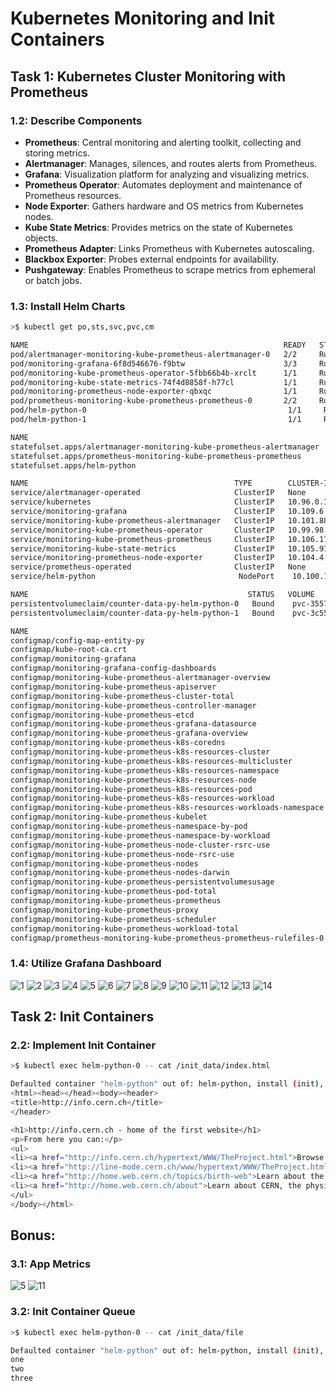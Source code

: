 # Kubernetes Monitoring and Init Containers

## Task 1: Kubernetes Cluster Monitoring with Prometheus
### 1.2: Describe Components
- **Prometheus**: Central monitoring and alerting toolkit, collecting and storing metrics.
- **Alertmanager**: Manages, silences, and routes alerts from Prometheus.
- **Grafana**: Visualization platform for analyzing and visualizing metrics.
- **Prometheus Operator**: Automates deployment and maintenance of Prometheus resources.
- **Node Exporter**: Gathers hardware and OS metrics from Kubernetes nodes.
- **Kube State Metrics**: Provides metrics on the state of Kubernetes objects.
- **Prometheus Adapter**: Links Prometheus with Kubernetes autoscaling.
- **Blackbox Exporter**: Probes external endpoints for availability.
- **Pushgateway**: Enables Prometheus to scrape metrics from ephemeral or batch jobs.

### 1.3: Install Helm Charts

```bash
>$ kubectl get po,sts,svc,pvc,cm

NAME                                                         READY   STATUS    RESTARTS   AGE
pod/alertmanager-monitoring-kube-prometheus-alertmanager-0   2/2     Running   0          13m
pod/monitoring-grafana-6f8d546676-f9btw                      3/3     Running   0          14m
pod/monitoring-kube-prometheus-operator-5fbb66b4b-xrclt      1/1     Running   0          14m
pod/monitoring-kube-state-metrics-74f4d8858f-h77cl           1/1     Running   0          14m
pod/monitoring-prometheus-node-exporter-qbxqc                1/1     Running   0          14m
pod/prometheus-monitoring-kube-prometheus-prometheus-0       2/2     Running   0          13m
pod/helm-python-0                                             1/1     Running   0          13m
pod/helm-python-1                                             1/1     Running   0          13m

NAME                                                                    READY   AGE
statefulset.apps/alertmanager-monitoring-kube-prometheus-alertmanager   1/1     13m
statefulset.apps/prometheus-monitoring-kube-prometheus-prometheus       1/1     13m
statefulset.apps/helm-python                                             2/2     13m

NAME                                              TYPE        CLUSTER-IP       EXTERNAL-IP   PORT(S)                      AGE
service/alertmanager-operated                     ClusterIP   None             <none>        9093/TCP,9094/TCP,9094/UDP   13m
service/kubernetes                                ClusterIP   10.96.0.1        <none>        443/TCP                      18m
service/monitoring-grafana                        ClusterIP   10.109.6.4       <none>        80/TCP                       14m
service/monitoring-kube-prometheus-alertmanager   ClusterIP   10.101.88.111    <none>        9093/TCP,8080/TCP            14m
service/monitoring-kube-prometheus-operator       ClusterIP   10.99.98.161     <none>        443/TCP                      14m
service/monitoring-kube-prometheus-prometheus     ClusterIP   10.106.17.225    <none>        9090/TCP,8080/TCP            14m
service/monitoring-kube-state-metrics             ClusterIP   10.105.97.246    <none>        8080/TCP                     14m
service/monitoring-prometheus-node-exporter       ClusterIP   10.104.4.226     <none>        9100/TCP                     14m
service/prometheus-operated                       ClusterIP   None             <none>        9090/TCP                     13m
service/helm-python                                NodePort    10.100.172.117   <none>        8000:30787/TCP               13m

NAME                                                 STATUS   VOLUME                                     CAPACITY   ACCESS MODES   STORAGECLASS   AGE
persistentvolumeclaim/counter-data-py-helm-python-0   Bound    pvc-3557e137-73f3-44fc-95b3-60ffcaa8a933   10Mi       RWO            standard       13m
persistentvolumeclaim/counter-data-py-helm-python-1   Bound    pvc-3c55f277-737f-47ed-b15d-86d2fc47b973   10Mi       RWO            standard       13m

NAME                                                                     DATA   AGE
configmap/config-map-entity-py                                           2      13m
configmap/kube-root-ca.crt                                               1      17m
configmap/monitoring-grafana                                             1      14m
configmap/monitoring-grafana-config-dashboards                           1      14m
configmap/monitoring-kube-prometheus-alertmanager-overview               1      14m
configmap/monitoring-kube-prometheus-apiserver                           1      14m
configmap/monitoring-kube-prometheus-cluster-total                       1      14m
configmap/monitoring-kube-prometheus-controller-manager                  1      14m
configmap/monitoring-kube-prometheus-etcd                                1      14m
configmap/monitoring-kube-prometheus-grafana-datasource                  1      14m
configmap/monitoring-kube-prometheus-grafana-overview                    1      14m
configmap/monitoring-kube-prometheus-k8s-coredns                         1      14m
configmap/monitoring-kube-prometheus-k8s-resources-cluster               1      14m
configmap/monitoring-kube-prometheus-k8s-resources-multicluster          1      14m
configmap/monitoring-kube-prometheus-k8s-resources-namespace             1      14m
configmap/monitoring-kube-prometheus-k8s-resources-node                  1      14m
configmap/monitoring-kube-prometheus-k8s-resources-pod                   1      14m
configmap/monitoring-kube-prometheus-k8s-resources-workload              1      14m
configmap/monitoring-kube-prometheus-k8s-resources-workloads-namespace   1      14m
configmap/monitoring-kube-prometheus-kubelet                             1      14m
configmap/monitoring-kube-prometheus-namespace-by-pod                    1      14m
configmap/monitoring-kube-prometheus-namespace-by-workload               1      14m
configmap/monitoring-kube-prometheus-node-cluster-rsrc-use               1      14m
configmap/monitoring-kube-prometheus-node-rsrc-use                       1      14m
configmap/monitoring-kube-prometheus-nodes                               1      14m
configmap/monitoring-kube-prometheus-nodes-darwin                        1      14m
configmap/monitoring-kube-prometheus-persistentvolumesusage              1      14m
configmap/monitoring-kube-prometheus-pod-total                           1      14m
configmap/monitoring-kube-prometheus-prometheus                          1      14m
configmap/monitoring-kube-prometheus-proxy                               1      14m
configmap/monitoring-kube-prometheus-scheduler                           1      14m
configmap/monitoring-kube-prometheus-workload-total                      1      14m
configmap/prometheus-monitoring-kube-prometheus-prometheus-rulefiles-0   34     13m
```

### 1.4: Utilize Grafana Dashboard

![1](images/1.png)
![2](images/2.png)
![3](images/3.png)
![4](images/4.png)
![5](images/5.png)
![6](images/6.png)
![7](images/7.png)
![8](images/8.png)
![9](images/9.png)
![10](images/10.png)
![11](images/11.png)
![12](images/12.png)
![13](images/13.png)
![14](images/14.png)


## Task 2: Init Containers
### 2.2: Implement Init Container
```bash
>$ kubectl exec helm-python-0 -- cat /init_data/index.html

Defaulted container "helm-python" out of: helm-python, install (init), queue-zero (init), queue-one (init), queue-two (init), queue-three (init)
<html><head></head><body><header>
<title>http://info.cern.ch</title>
</header>

<h1>http://info.cern.ch - home of the first website</h1>
<p>From here you can:</p>
<ul>
<li><a href="http://info.cern.ch/hypertext/WWW/TheProject.html">Browse the first website</a></li>
<li><a href="http://line-mode.cern.ch/www/hypertext/WWW/TheProject.html">Browse the first website using the line-mode browser simulator</a></li>
<li><a href="http://home.web.cern.ch/topics/birth-web">Learn about the birth of the web</a></li>
<li><a href="http://home.web.cern.ch/about">Learn about CERN, the physics laboratory where the web was born</a></li>
</ul>
</body></html>
```

## Bonus:
### 3.1: App Metrics
![5](images/5.png)
![11](images/11.png)

### 3.2: Init Container Queue
```bash
>$ kubectl exec helm-python-0 -- cat /init_data/file

Defaulted container "helm-python" out of: helm-python, install (init), queue-zero (init), queue-one (init), queue-two (init), queue-three (init)
one
two
three
```

